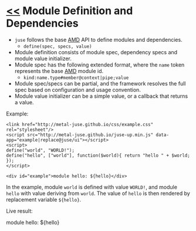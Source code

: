 # [<<](..) Module Definition and Dependencies

* `juse` follows the base [AMD][] API to define modules and dependencies.
    * `define(spec, specs, value)`
* Module definition consists of module spec, dependency specs and module value initializer.
* Module spec has the following extended format, where the `name` token represents the base [AMD][] module id.
    * `kind:name.type#member@context|pipe;value`
* Module spec/specs can be partial, and the framework resolves the full spec based on configuration and usage convention.
* Module value initializer can be a simple value, or a callback that returns a value.

Example:

```
<link href="http://metal-juse.github.io/css/example.css" rel="stylesheet"/>
<script src="http://metal-juse.github.io/juse-up.min.js" data-app="example|replace@juse/ui"></script>
<script>
define("world", "WORLD!");
define("hello", ["world"], function($world){ return "hello " + $world; });
</script>

<div id="example">module hello: ${hello}</div>
```

In the example, module `world` is defined with value `WORLD!`, and module `hello` with value deriving from `world`. The value of `hello` is then rendered by replacement variable `${hello}`.

Live result:

<section>
<link href="http://metal-juse.github.io/css/example.css" rel="stylesheet"/>
<script src="http://metal-juse.github.io/juse-up.min.js" data-app="example|replace@juse/ui"></script>
<script>
define("world", "WORLD!");
define("hello", ["world"], function($world){ return "hello " + $world; });
</script>

<div id="example">module hello: ${hello}</div>
</section>

[AMD]: https://github.com/amdjs/amdjs-api/wiki/AMD
